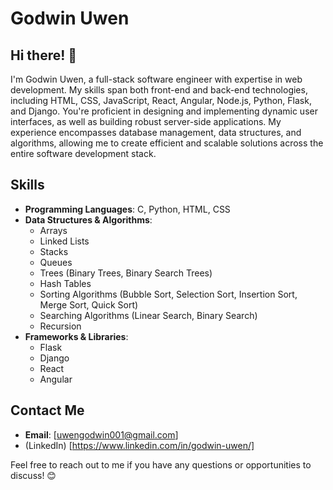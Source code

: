# Godwin Uwen

## Hi there! 👋

I'm Godwin Uwen, a full-stack software engineer with expertise in web development. My skills span both front-end and back-end technologies, including HTML, CSS, JavaScript, React, Angular, Node.js, Python, Flask, and Django. You're proficient in designing and implementing dynamic user interfaces, as well as building robust server-side applications. My experience encompasses database management, data structures, and algorithms, allowing me to create efficient and scalable solutions across the entire software development stack.

 ## Skills

- **Programming Languages**: C, Python, HTML, CSS
- **Data Structures & Algorithms**: 
  - Arrays
  - Linked Lists
  - Stacks
  - Queues
  - Trees (Binary Trees, Binary Search Trees)
  - Hash Tables
  - Sorting Algorithms (Bubble Sort, Selection Sort, Insertion Sort, Merge Sort, Quick Sort)
  - Searching Algorithms (Linear Search, Binary Search)
  - Recursion
- **Frameworks & Libraries**:
  - Flask
  - Django
  - React
  - Angular

 ## Contact Me

- **Email**: [uwengodwin001@gmail.com]
- (LinkedIn) [https://www.linkedin.com/in/godwin-uwen/]
  

Feel free to reach out to me if you have any questions or opportunities to discuss! 😊
